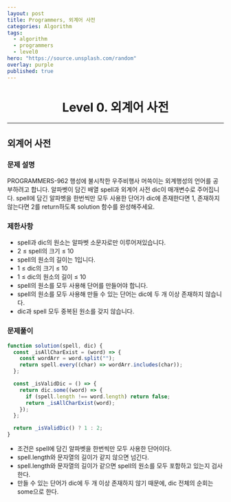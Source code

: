 ```yaml
---
layout: post
title: Programmers, 외계어 사전
categories: Algorithm
tags:
  - algorithm
  - programmers
  - level0
hero: "https://source.unsplash.com/random"
overlay: purple
published: true
---
```


<center>

# Level 0. 외계어 사전

</center>

---

## 외계어 사전

### 문제 설명

PROGRAMMERS-962 행성에 불시착한 우주비행사 머쓱이는 외계행성의 언어를 공부하려고 합니다. 알파벳이 담긴 배열 spell과 외계어 사전 dic이 매개변수로 주어집니다. spell에 담긴 알파벳을 한번씩만 모두 사용한 단어가 dic에 존재한다면 1, 존재하지 않는다면 2를 return하도록 solution 함수를 완성해주세요.

### 제한사항

- spell과 dic의 원소는 알파벳 소문자로만 이루어져있습니다.
- 2 ≤ spell의 크기 ≤ 10
- spell의 원소의 길이는 1입니다.
- 1 ≤ dic의 크기 ≤ 10
- 1 ≤ dic의 원소의 길이 ≤ 10
- spell의 원소를 모두 사용해 단어를 만들어야 합니다.
- spell의 원소를 모두 사용해 만들 수 있는 단어는 dic에 두 개 이상 존재하지 않습니다.
- dic과 spell 모두 중복된 원소를 갖지 않습니다.

### 문제풀이

```js
function solution(spell, dic) {
  const _isAllCharExist = (word) => {
    const wordArr = word.split("");
    return spell.every((char) => wordArr.includes(char));
  };

  const _isValidDic = () => {
    return dic.some((word) => {
      if (spell.length !== word.length) return false;
      return _isAllCharExist(word);
    });
  };

  return _isValidDic() ? 1 : 2;
}
```

- 조건은 spell에 담긴 알파벳을 한번씩만 모두 사용한 단어이다.
- spell.length와 문자열의 길이가 같지 않으면 넘긴다.
- spell.length와 문자열의 길이가 같으면 spell의 원소를 모두 포함하고 있는지 검사한다.
- 만들 수 있는 단어가 dic에 두 개 이상 존재하지 않기 때문에, dic 전체의 순회는 some으로 한다.
